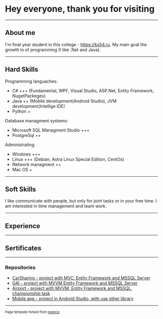 # Hey everyone, thank you for visiting

---
## About me 

I'm final year student in this college - <a href="https://ks54.ru">https://ks54.ru</a>. My main goal the growth in of programming (I like .Net and Java).

---
## Hard Skills
Programming languaches: 
- C# +++ (Fundamental, WPF, Visual Studio, ASP.Net, Entity Framework, NugetPackeges) 
- Java ++ (Mobile development(Android Studio), JVM development(Intellige IDE) 
- Python +

Database managment systems: 
- Microsoft SQL Managment Studio +++ 
- PostgreSql ++ 

Administrating: 
- Windows +++
- Linux +++ (Debian, Astra Linux Special Edition, CentOs)
- Network managment ++
- Mac OS +

---
## Soft Skills 
I like communicate with people, but only for joint tasks or in your free time. I am interested in time management and team work. 

---
## Experience


---
## Sertificates


---

### Repositories

- [CarSharing - project with MVC, Entity Framework and MSSQL Server](https://github.com/DarkcTime/college_CarSharing)
- [GAI - project with MVVM,Entity Framework and MSSQL Server](https://github.com/DarkcTime/college_GAI)
- [Airport - project with MVVM, Entity Framework and MSSQL, championship task](https://github.com/DarkcTime/AMONIC)
- [Mobile app - project in Android Studio, with use other library](http://example.com/)

---

<p style="font-size:11px">Page template forked from <a href="https://github.com/evanca/quick-portfolio">evanca</a></p>
